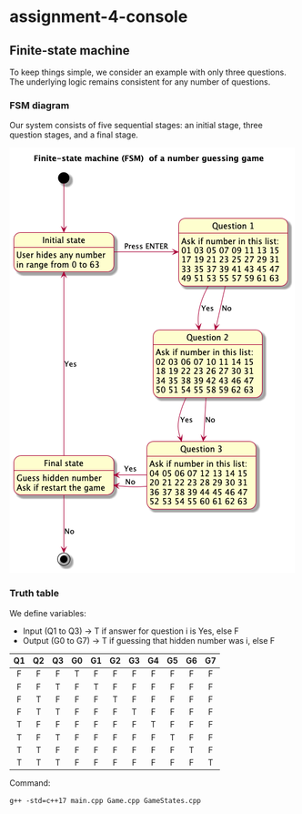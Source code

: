 # assignment-4-console

## Finite-state machine

To keep things simple, we consider an example with only three questions. The underlying logic remains consistent for any number of questions.

### FSM diagram

Our system consists of five sequential stages: an initial stage, three question stages, and a final stage.

![alt text](fsm.png)

### Truth table

We define variables:
- Input (Q1 to Q3) → T if answer for question i is Yes, else F
- Output (G0 to G7) → T if guessing that hidden number was i, else F

| Q1 | Q2 | Q3 | G0 | G1 | G2 | G3 | G4 | G5 | G6 | G7 |
|:--:|:--:|:--:|:--:|:--:|:--:|:--:|:--:|:--:|:--:|:--:|
| F  | F  | F  | T  | F  | F  | F  | F  | F  | F  | F  |
| F  | F  | T  | F  | T  | F  | F  | F  | F  | F  | F  |
| F  | T  | F  | F  | F  | T  | F  | F  | F  | F  | F  |
| F  | T  | T  | F  | F  | F  | T  | F  | F  | F  | F  |
| T  | F  | F  | F  | F  | F  | F  | T  | F  | F  | F  |
| T  | F  | T  | F  | F  | F  | F  | F  | T  | F  | F  |
| T  | T  | F  | F  | F  | F  | F  | F  | F  | T  | F  |
| T  | T  | T  | F  | F  | F  | F  | F  | F  | F  | T  |

Command:
```
g++ -std=c++17 main.cpp Game.cpp GameStates.cpp
```
